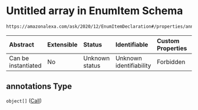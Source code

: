# Untitled array in EnumItem Schema

```txt
https://amazonalexa.com/ask/2020/12/EnumItemDeclaration#/properties/annotations
```



| Abstract            | Extensible | Status         | Identifiable            | Custom Properties | Additional Properties | Access Restrictions | Defined In                                                                                 |
| :------------------ | :--------- | :------------- | :---------------------- | :---------------- | :-------------------- | :------------------ | :----------------------------------------------------------------------------------------- |
| Can be instantiated | No         | Unknown status | Unknown identifiability | Forbidden         | Allowed               | none                | [EnumItemDeclaration.json*](../../schemas/EnumItemDeclaration.json "open original schema") |

## annotations Type

`object[]` ([Call](actiondeclaration-properties-annotations-call.md))
